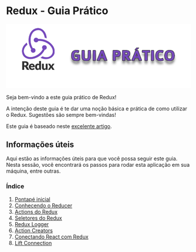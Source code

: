 # Redux - Guia Prático

![Image of Redux logo](/assets/images/guia-pratico.png)

Seja bem-vindo a este guia prático de Redux!

A intenção deste guia é te dar uma noção básica e prática de como utilizar o Redux. Sugestões são sempre bem-vindas!

Este guia é baseado neste [excelente artigo](https://www.robinwieruch.de/react-redux-tutorial).

## Informações úteis

Aqui estão as informações úteis para que você possa seguir este guia. Nesta sessão, você encontrará os passos para rodar esta aplicação em sua máquina, entre outras.

### Índice

1. [Pontapé inicial](/sections/pontapeinicial/react-components.md)
2. [Conhecendo o Reducer](/sections/conhecendoreducer/conhecendo-reducer.md)
3. [Actions do Redux](/sections/reduxactions/redux-actions.md)
4. [Seletores do Redux](/sections/seletoresredux/seletores-redux.md)
5. [Redux Logger](/sections/reduxlogger/redux-logger.md)
6. [Action Creators](/sections/actioncreators/action-creators.md)
7. [Conectando React com Redux](/sections/conectandoreactcomredux/conectando-react-com-redux.md)
8. [Lift Connection](/sections/liftconnection/lift-connection.md)
